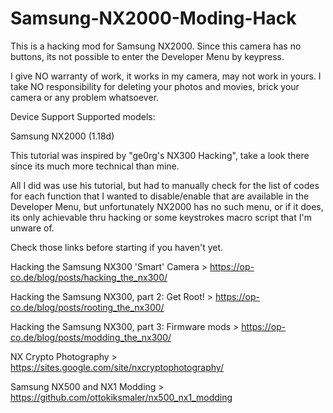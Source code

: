 # Samsung-NX2000-Moding-Hack

This is a hacking mod for Samsung NX2000. Since this camera has no buttons, its not possible to enter the Developer Menu by keypress.

I give NO warranty of work, it works in my camera, may not work in yours. 
I take NO responsibility for deleting your photos and movies, brick your camera or any problem whatsoever.

Device Support
Supported models:

Samsung NX2000 (1.18d)

This tutorial was inspired by "ge0rg's NX300 Hacking", take a look there since its much more technical than mine. 

All I did was use his tutorial, but had to manually check for the list of codes for each function that I wanted to disable/enable that are available in the Developer Menu, but unfortunately NX2000 has no such menu, or if it does, its only achievable thru hacking or some keystrokes macro script that I'm unware of. 

Check those links before starting if you haven't yet.

Hacking the Samsung NX300 'Smart' Camera > https://op-co.de/blog/posts/hacking_the_nx300/

Hacking the Samsung NX300, part 2: Get Root! > https://op-co.de/blog/posts/rooting_the_nx300/

Hacking the Samsung NX300, part 3: Firmware mods > https://op-co.de/blog/posts/modding_the_nx300/

NX Crypto Photography > https://sites.google.com/site/nxcryptophotography/

Samsung NX500 and NX1 Modding > https://github.com/ottokiksmaler/nx500_nx1_modding
